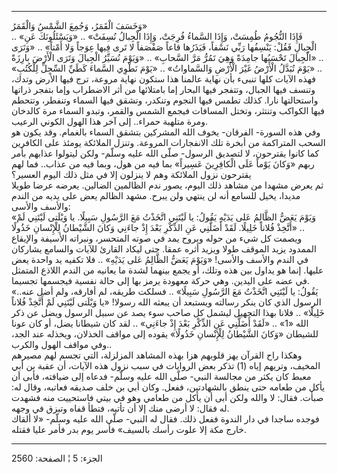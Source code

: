 ------------------------------------------------------------------------

وَخَسَفَ الْقَمَرُ، وَجُمِعَ الشَّمْسُ وَالْقَمَرُ»  
.. «فَإِذَا النُّجُومُ طُمِسَتْ، وَإِذَا السَّماءُ فُرِجَتْ، وَإِذَا الْجِبالُ نُسِفَتْ» .. «وَيَسْئَلُونَكَ
عَنِ الْجِبالِ فَقُلْ: يَنْسِفُها رَبِّي نَسْفاً، فَيَذَرُها قاعاً صَفْصَفاً لا تَرى فِيها عِوَجاً وَلا
أَمْتاً» .. «وَتَرَى الْجِبالَ تَحْسَبُها جامِدَةً وَهِيَ تَمُرُّ مَرَّ السَّحابِ» .. «وَيَوْمَ نُسَيِّرُ
الْجِبالَ وَتَرَى الْأَرْضَ بارِزَةً» ..  
«يَوْمَ تُبَدَّلُ الْأَرْضُ غَيْرَ الْأَرْضِ وَالسَّماواتُ» .. «يَوْمَ نَطْوِي السَّماءَ كَطَيِّ السِّجِلِّ
لِلْكُتُبِ» ..  
فهذه الآيات كلها تنبىء بأن نهاية عالمنا هذا ستكون نهاية مروعة، ترج فيها
الأرض وتدك، وتنسف فيها الجبال، وتتفجر فيها البحار إما بامتلائها من أثر
الاضطراب وإما بتفجر ذراتها واستحالتها نارا. كذلك تطمس فيها النجوم
وتنكدر، وتشقق فيها السماء وتنفطر، وتتحطم فيها الكواكب وتنتثر، وتختل
المسافات فيجمع الشمس والقمر، وتبدو السماء مرة كالدخان ومرة متلهبة
حمراء.. إلى آخر هذا الهول الكوني الرعيب.  
وفي هذه السورة- الفرقان- يخوف الله المشركين بتشقق السماء بالغمام. وقد
يكون هو السحب المتراكمة من أبخرة تلك الانفجارات المروعة. وتنزل الملائكة
يومئذ على الكافرين كما كانوا يقترحون، لا لتصديق الرسول- صلّى الله عليه
وسلّم- ولكن ليتولوا عذابهم بأمر ربهم «وَكانَ يَوْماً عَلَى الْكافِرِينَ عَسِيراً» بما
فيه من هول، وبما فيه من عذاب.. فما لهم يقترحون نزول الملائكة وهم لا
ينزلون إلا في مثل ذلك اليوم العسير؟  
ثم يعرض مشهدا من مشاهد ذلك اليوم، يصور ندم الظالمين الضالين. يعرضه عرضا
طويلا مديدا، يخيل للسامع أنه لن ينتهي ولن يبرح. مشهد الظالم يعض على يديه
من الندم والأسف والأسى:  
«وَيَوْمَ يَعَضُّ الظَّالِمُ عَلى يَدَيْهِ يَقُولُ: يا لَيْتَنِي اتَّخَذْتُ مَعَ الرَّسُولِ سَبِيلًا. يا وَيْلَتى
لَيْتَنِي لَمْ أَتَّخِذْ فُلاناً خَلِيلًا. لَقَدْ أَضَلَّنِي عَنِ الذِّكْرِ بَعْدَ إِذْ جاءَنِي وَكانَ الشَّيْطانُ
لِلْإِنْسانِ خَذُولًا» ..  
ويصمت كل شيء من حوله ويروح يمد في صوته المتحسر، ونبراته الأسيفة والإيقاع
الممدود يزيد الموقف طولا ويزيد أثره عمقا. حتى ليكاد القارئ للآيات
والسامع يشاركان في الندم والأسف والأسى! «وَيَوْمَ يَعَضُّ الظَّالِمُ عَلى يَدَيْهِ» ..
فلا تكفيه يد واحدة يعض عليها. إنما هو يداول بين هذه وتلك، أو يجمع بينهما
لشدة ما يعانيه من الندم اللاذع المتمثل في عضه على اليدين. وهي حركة
معهودة يرمز بها إلى حالة نفسية فيجسمها تجسيما.  
«يَقُولُ: يا لَيْتَنِي اتَّخَذْتُ مَعَ الرَّسُولِ سَبِيلًا» .. فسلكت طريقه، لم أفارقه، ولم
أضل عنه.. الرسول الذي كان ينكر رسالته ويستبعد أن يبعثه الله رسولا! «يا
وَيْلَتى لَيْتَنِي لَمْ أَتَّخِذْ فُلاناً خَلِيلًا» .. فلانا بهذا التجهيل ليشمل كل صاحب سوء
يصد عن سبيل الرسول ويضل عن ذكر الله «1» .. «لَقَدْ أَضَلَّنِي عَنِ الذِّكْرِ بَعْدَ إِذْ
جاءَنِي» .. لقد كان شيطانا يضل، أو كان عونا للشيطان «وَكانَ الشَّيْطانُ لِلْإِنْسانِ
خَذُولًا» يقوده إلى مواقف الخذلان، ويخذله عند الجد، وفي مواقف الهول
والكرب..  
وهكذا راح القرآن يهز قلوبهم هزا بهذه المشاهد المزلزلة، التي تجسم لهم
مصيرهم المخيف، وتريهم إياه (1) تذكر بعض الروايات في سبب نزول هذه الآيات،
أن عقبة بن أبي معبط كان يكثر من مجالسة النبي- صلّى الله عليه وسلّم- فدعاه
إلى ضيافته، فأبى أن يأكل من طعامه حتى ينطق بالشهادتين، ففعل. وكان أبي بن
خلف صديقه فعاتبه، وقال له: صبأت. فقال: لا والله ولكن أبى أن يأكل من
طعامي وهو في بيتي فاستحييت منه فشهدت له فقال: لا أرضى منك إلا أن تأتيه،
فتطأ قفاه وتبزق في وجهه.  
فوجده ساجدا في دار الندوة ففعل ذلك. فقال له النبي- صلّى الله عليه وسلّم-
«لا ألقاك خارج مكة إلا علوت رأسك بالسيف» فأسر يوم بدر فأمر عليا فقتله.

------------------------------------------------------------------------

الجزء: 5 ¦ الصفحة: 2560

